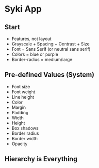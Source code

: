 # Syki App

## Start

- Features, not layout
- Grayscale + Spacing + Contrast + Size
- Font = Sans Serif (or neutral sans serif)
- Colors = blue or purple
- Border-radius = medium/large

## Pre-defined Values (System)

- Font size
- Font weight
- Line height
- Color
- Margin
- Padding
- Width
- Height
- Box shadows
- Border radius
- Border width
- Opacity

## Hierarchy is Everything
